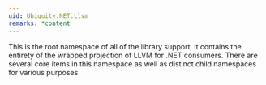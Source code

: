 ```yaml
---
uid: Ubiquity.NET.Llvm
remarks: *content
---
```

This is the root namespace of all of the library support, it contains the entirety of the wrapped
projection of LLVM for .NET consumers. There are several core items in this namespace as well as
distinct child namespaces for various purposes.
